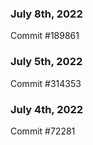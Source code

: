 ### July 8th, 2022

Commit #189861

### July 5th, 2022

Commit #314353


### July 4th, 2022

Commit #72281
